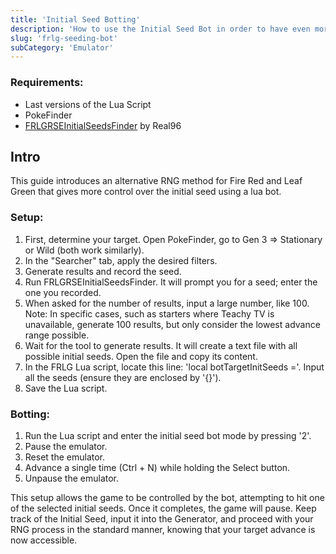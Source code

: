 ```yaml
---
title: 'Initial Seed Botting'
description: 'How to use the Initial Seed Bot in order to have even more control in your RNGs'
slug: 'frlg-seeding-bot'
subCategory: 'Emulator'
---
```


### Requirements:

- Last versions of the Lua Script
- PokeFinder
- [FRLGRSEInitialSeedsFinder](https://github.com/Real96/FRLGRSEInitialSeedsFinder) by Real96

## Intro

This guide introduces an alternative RNG method for Fire Red and Leaf Green that gives more control over the initial seed using a lua bot.

### Setup:

1. First, determine your target. Open PokeFinder, go to Gen 3 => Stationary or Wild (both work similarly).
2. In the "Searcher" tab, apply the desired filters.
3. Generate results and record the seed.
4. Run FRLGRSEInitialSeedsFinder. It will prompt you for a seed; enter the one you recorded.
5. When asked for the number of results, input a large number, like 100. Note: In specific cases, such as starters where Teachy TV is unavailable, generate 100 results, but only consider the lowest advance range possible.
6. Wait for the tool to generate results. It will create a text file with all possible initial seeds. Open the file and copy its content.
7. In the FRLG Lua script, locate this line: 'local botTargetInitSeeds ='. Input all the seeds (ensure they are enclosed by '{}').
8. Save the Lua script.

### Botting:

1. Run the Lua script and enter the initial seed bot mode by pressing '2'.
2. Pause the emulator.
3. Reset the emulator.
4. Advance a single time (Ctrl + N) while holding the Select button.
5. Unpause the emulator.

This setup allows the game to be controlled by the bot, attempting to hit one of the selected initial seeds. Once it completes, the game will pause. Keep track of the Initial Seed, input it into the Generator, and proceed with your RNG process in the standard manner, knowing that your target advance is now accessible.
